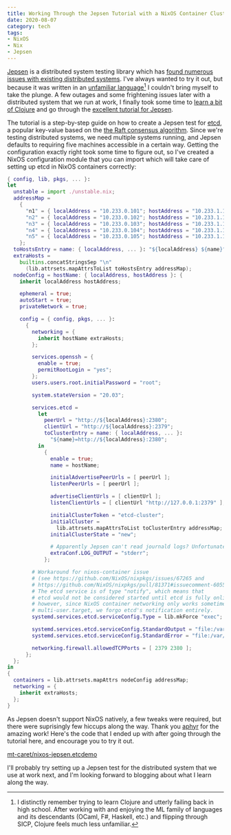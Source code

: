 ```yaml
---
title: Working Through the Jepsen Tutorial with a NixOS Container Cluster
date: 2020-08-07
category: tech
tags:
- NixOS
- Nix
- Jepsen
---
```


[Jepsen](https://github.com/jepsen-io/jepsen) is a distributed system testing
library which has
[found numerous issues with existing distributed systems](http://jepsen.io/analyses).
I've always wanted to try it out, but because it was written in an
[unfamiliar language](https://clojure.org/)[^clojure] I couldn't bring myself
to take the plunge. A few outages and some frightening issues later with a
distributed system that we run at work, I finally took some time to
[learn a bit of Clojure](https://www.braveclojure.com/) and go through the
[excellent tutorial for Jepsen](https://github.com/jepsen-io/jepsen/blob/master/doc/tutorial/index.md).

[^clojure]:
	I distinctly remember trying to learn Clojure and utterly failing back in
	high school. After working with and enjoying the ML family of languages and
	its descendants (OCaml, F#, Haskell, etc.) and flipping through SICP, Clojure
	feels much less unfamiliar.

The tutorial is a step-by-step guide on how to create a Jepsen test for
[etcd](https://etcd.io/), a popular key-value based on the
[the Raft consensus algorithm](https://raft.github.io/).
Since we're testing distributed systems, we need multiple systems running,
and Jepsen defaults to requiring five machines accessible in a certain way.
Getting the configuration exactly right took some time to figure out,
so I've created a NixOS configuration module that you can import which will
take care of setting up etcd in NixOS containers correctly:

```nix
{ config, lib, pkgs, ... }:
let
  unstable = import ./unstable.nix;
  addressMap =
    {
      "n1" = { localAddress = "10.233.0.101"; hostAddress = "10.233.1.101"; };
      "n2" = { localAddress = "10.233.0.102"; hostAddress = "10.233.1.102"; };
      "n3" = { localAddress = "10.233.0.103"; hostAddress = "10.233.1.103"; };
      "n4" = { localAddress = "10.233.0.104"; hostAddress = "10.233.1.104"; };
      "n5" = { localAddress = "10.233.0.105"; hostAddress = "10.233.1.105"; };
    };
  toHostsEntry = name: { localAddress, ... }: "${localAddress} ${name}";
  extraHosts =
    builtins.concatStringsSep "\n"
      (lib.attrsets.mapAttrsToList toHostsEntry addressMap);
  nodeConfig = hostName: { localAddress, hostAddress }: {
    inherit localAddress hostAddress;

    ephemeral = true;
    autoStart = true;
    privateNetwork = true;

    config = { config, pkgs, ... }:
      {
        networking = {
          inherit hostName extraHosts;
        };

        services.openssh = {
          enable = true;
          permitRootLogin = "yes";
        };
        users.users.root.initialPassword = "root";

        system.stateVersion = "20.03";

        services.etcd =
          let
            peerUrl = "http://${localAddress}:2380";
            clientUrl = "http://${localAddress}:2379";
            toClusterEntry = name: { localAddress, ... }:
              "${name}=http://${localAddress}:2380";
          in
            {
              enable = true;
              name = hostName;

              initialAdvertisePeerUrls = [ peerUrl ];
              listenPeerUrls = [ peerUrl ];

              advertiseClientUrls = [ clientUrl ];
              listenClientUrls = [ clientUrl "http://127.0.0.1:2379" ];

              initialClusterToken = "etcd-cluster";
              initialCluster =
                lib.attrsets.mapAttrsToList toClusterEntry addressMap;
              initialClusterState = "new";

              # Apparently Jepsen can't read journald logs? Unfortunate.
              extraConf.LOG_OUTPUT = "stderr";
            };

        # Workaround for nixos-container issue
        # (see https://github.com/NixOS/nixpkgs/issues/67265 and
        # https://github.com/NixOS/nixpkgs/pull/81371#issuecomment-605526099).
        # The etcd service is of type "notify", which means that
        # etcd would not be considered started until etcd is fully online;
        # however, since NixOS container networking only works sometime *after*
        # multi-user.target, we forgo etcd's notification entirely.
        systemd.services.etcd.serviceConfig.Type = lib.mkForce "exec";

        systemd.services.etcd.serviceConfig.StandardOutput = "file:/var/log/etcd.log";
        systemd.services.etcd.serviceConfig.StandardError = "file:/var/log/etcd.log";

        networking.firewall.allowedTCPPorts = [ 2379 2380 ];
      };
  };
in
{
  containers = lib.attrsets.mapAttrs nodeConfig addressMap;
  networking = {
    inherit extraHosts;
  };
}
```

As Jepsen doesn't support NixOS natively, a few tweaks were required, but
there were suprisingly few hiccups along the way. Thank you
[aphyr](https://aphyr.com/) for the amazing work! Here's the code that I ended
up with after going through the tutorial here, and encourage you to try it out.

[mt-caret/nixos-jepsen.etcdemo](https://github.com/mt-caret/nixos-jepsen.etcdemo)

I'll probably try setting up a Jepsen test for the distributed system that we
use at work next, and I'm looking forward to blogging about what I learn along
the way.
